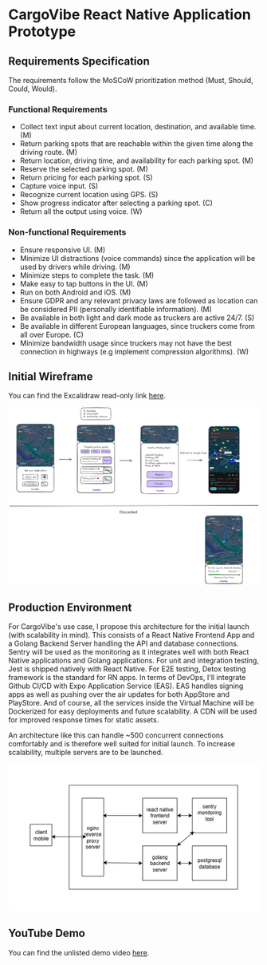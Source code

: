 # CargoVibe React Native Application Prototype

## Requirements Specification
The requirements follow the MoSCoW prioritization method (Must, Should, Could, Would). 

### Functional Requirements
- Collect text input about current location, destination, and available time. (M)
- Return parking spots that are reachable within the given time along the driving route. (M)
- Return location, driving time, and availability for each parking spot. (M)
- Reserve the selected parking spot. (M)
- Return pricing for each parking spot. (S)
- Capture voice input. (S)
- Recognize current location using GPS. (S) 
- Show progress indicator after selecting a parking spot. (C)
- Return all the output using voice. (W)


### Non-functional Requirements
- Ensure responsive UI. (M)
- Minimize UI distractions (voice commands) since the application will be used by drivers while driving. (M)
- Minimize steps to complete the task. (M)
- Make easy to tap buttons in the UI. (M) 
- Run on both Android and iOS. (M)
- Ensure GDPR and any relevant privacy laws are followed as location can be considered PII (personally identifiable information). (M)
- Be available in both light and dark mode as truckers are active 24/7. (S)
- Be available in different European languages, since truckers come from all over Europe. (C)
- Minimize bandwidth usage since truckers may not have the best connection in highways (e.g implement compression algorithms). (W)

## Initial Wireframe
You can find the Excalidraw read-only link [here](https://excalidraw.com/#json=Kcg1s_mZlssqpzjINbhOV,r6gY3bUJgjND7bfF0Lov0Q).


![Wireframe Version 1](./CargoVibe_Wireframe_v1.png)


## Production Environment

For CargoVibe's use case, I propose this architecture for the initial launch (with scalability in mind). This consists of a React Native Frontend App and a Golang Backend Server handling the API and database connections. Sentry will be used as the monitoring as it integrates well with both React Native applications and Golang applications. For unit and integration testing, Jest is shipped natively with React Native. For E2E testing, Detox testing framework is the standard for RN apps. In terms of DevOps, I'll integrate Github CI/CD with Expo Application Service (EAS). EAS  handles signing apps as well as pushing over the air updates for both AppStore and PlayStore. And of course, all the services inside the Virtual Machine will be Dockerized for easy deployments and future scalability. A CDN will be used for improved response times for static assets. 

An architecture like this can handle ~500 concurrent connections comfortably and is therefore well suited for initial launch. To increase scalability, multiple servers are to be launched.  


![Proposed Architecture v1](./CargoVibe_Arch_v1.1.drawio.png)

## YouTube Demo
You can find the unlisted demo video [here](https://www.youtube.com/watch?v=XWjkyuGIoWE).
